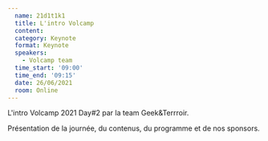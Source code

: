 ```yaml
---
  name: 21d1t1k1
  title: L'intro Volcamp
  content:
  category: Keynote
  format: Keynote
  speakers: 
    - Volcamp team
  time_start: '09:00'
  time_end: '09:15'
  date: 26/06/2021
  room: Online
---
```

L'intro Volcamp 2021 Day#2 par la team Geek&Terrroir.

Présentation de la journée, du contenus, du programme et de nos sponsors.
